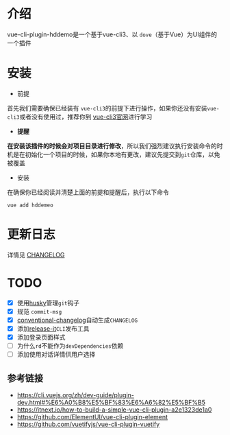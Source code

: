 # 介绍
vue-cli-plugin-hddemo是一个基于vue-cli3、以 `dove`（基于Vue）为UI组件的一个插件

# 安装

- 前提

首先我们需要确保已经装有 `vue-cli3`的前提下进行操作，如果你还没有安装`vue-cli3`或者没有使用过，推荐你到 [vue-cli3官网](https://cli.vuejs.org/zh/dev-guide/plugin-dev.html#%E6%A0%B8%E5%BF%83%E6%A6%82%E5%BF%B5)进行学习

- **提醒**

**在安装该插件的时候会对项目目录进行修改**，所以我们强烈建议执行安装命令的时机是在初始化一个项目的时候，如果你本地有更改，建议先提交到`git`仓库，以免被覆盖

- 安装

在确保你已经阅读并清楚上面的前提和提醒后，执行以下命令
```
vue add hddemeo
```

# 更新日志

详情见 [CHANGELOG](./CHANGELOG.md)

# TODO
- [x] 使用[husky](https://github.com/typicode/husky)管理`git`钩子
- [x] 规范 `commit-msg`
- [x] [conventional-changelog](https://github.com/conventional-changelog/conventional-changelog)自动生成`CHANGELOG`
- [x] 添加[release-it](https://github.com/release-it/release-it)`CLI`发布工具
- [x] 添加登录页面样式
- [ ] 为什么`rd`不能作为`devDependencies`依赖
- [ ] 添加使用对话详情供用户选择

## 参考链接
- https://cli.vuejs.org/zh/dev-guide/plugin-dev.html#%E6%A0%B8%E5%BF%83%E6%A6%82%E5%BF%B5
- https://itnext.io/how-to-build-a-simple-vue-cli-plugin-a2e1323de1a0
- https://github.com/ElementUI/vue-cli-plugin-element
- https://github.com/vuetifyjs/vue-cli-plugin-vuetify